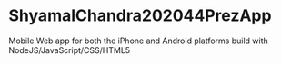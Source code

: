 # ShyamalChandra202044PrezApp
Mobile Web app for both the iPhone and Android platforms build with NodeJS/JavaScript/CSS/HTML5
